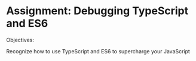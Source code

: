 # Assignment: Debugging TypeScript and ES6
Objectives:

Recognize how to use TypeScript and ES6 to supercharge your JavaScript 
